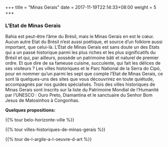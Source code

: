+++
title = "Minas Gerais"
date = 2017-11-19T22:14:33+08:00
weight = 5
+++
### L’Etat de Minas Gerais
Bahia est peut-être l’âme du Brésil, mais le Minas Gerais en est le cœur. Aucun autre Etat du Brésil n’est aussi poétique, et source d’un folklore aussi important, que celui-là.
L'État de Minas Gerais est sans doute un des Etats qui a un passé historique parmi les plus riches et les plus significatifs du Brésil et qui, par ailleurs, possède un patrimoine bâti et naturel de premier ordre. Et que dire de sa fameuse cuisine, succulente, qui fait les délices de ses visiteurs ?
Les villes historiques et le Parc National de la Serra do Cipó, pour en nommer qu’un parmi les sept que compte l’Etat de Minas Gerais, ce sont là quelques-uns des sites que vous découvrirez en toute quiétude, accompagnés par nos guides spécialisés.
Trois des villes historiques de Minas Gerais sont inscrits sur la liste du Patrimoine Mondial de l’Humanité par l’UNESCO : Ouro Preto, Diamantina et le sanctuaire du Senhor Bom Jesus de Matosinhos à Congonhas.

**Quelques propositions:**

{{% tour belo-horizonte-ville %}}

{{% tour villes-historiques-de-minas-gerais %}}

{{% tour de-l-argile-a-l-oeuvre-d-art %}}
